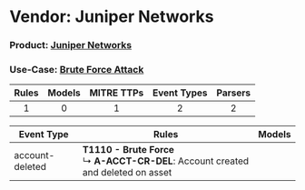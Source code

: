 Vendor: Juniper Networks
========================
### Product: [Juniper Networks](../ds_juniper_networks_juniper_networks.md)
### Use-Case: [Brute Force Attack](../../../../UseCases/uc_brute_force_attack.md)

| Rules | Models | MITRE TTPs | Event Types | Parsers |
|:-----:|:------:|:----------:|:-----------:|:-------:|
|   1   |   0    |     1      |      2      |    2    |

| Event Type      | Rules                                                                                       | Models |
| --------------- | ------------------------------------------------------------------------------------------- | ------ |
| account-deleted | <b>T1110 - Brute Force</b><br> ↳ <b>A-ACCT-CR-DEL</b>: Account created and deleted on asset |        |